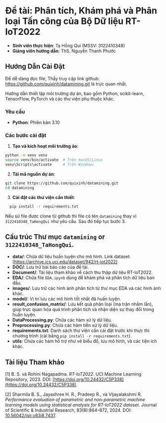 # Đề tài: Phân tích, Khám phá và Phân loại Tấn công của Bộ Dữ liệu RT-IoT2022

- **Sinh viên thực hiện**: Tạ Hồng Quí (MSSV: 3122410348)  
- **Giảng viên hướng dẫn**: ThS. Nguyễn Thanh Phước

## Hướng Dẫn Cài Đặt
Để dễ dàng đọc file, Thầy truy cập link github: https://github.com/quixinh/datamining.git là trực quan nhất. 

Hướng dẫn thiết lập môi trường dự án, bao gồm Python, scikit-learn, TensorFlow, PyTorch và các thư viện phụ thuộc khác.

### Yêu cầu
- **Python**: Phiên bản 3.10

### Các bước cài đặt

1. **Tạo và kích hoạt môi trường ảo**:
  ```bash
  python -m venv venv
  source venv/bin/activate  # Trên macOS/Linux
  venv\Scripts\activate     # Trên Windows
  ```
2. **Tải mã nguồn dự án**:
  ```bash
  git clone https://github.com/quixinh/datamining.git
  cd datamining
  ```
3. **Cài đặt các thư viện cần thiết**:
  ```bash
    pip install -r requirements.txt
  ```
Nếu sử file được clone từ github thì file có tên `datamining` thay vì `3122410348_TaHongQui` như yêu cầu. Sau đó tiếp tục bước 3.
## Cấu trúc Thư mục `datamining` or `3122410348_TaHongQui`.  

- **data/**: Chứa dữ liệu huấn luyện cho mô hình. Link dataset: [https://archive.ics.uci.edu/dataset/942/rt-iot2022]
- **DOC/**: Lưu trữ bài báo cáo của đề tài.  
- **Document/**: Tài liệu tham khảo về cách thu thập dữ liệu RT-IoT2022.  
- **EDA/**: Chứa file `EDA.ipynb` dùng để khám phá và phân tích dữ liệu ban đầu.  
- **images/**: Lưu trữ các hình ảnh phân tích từ thư mục EDA và các hình ảnh khác.  
- **model/**: Vị trí lưu các mô hình tốt nhất đã huấn luyện.  
- **result_confusion_matrix/**: Lưu kết quả phân loại (ma trận nhầm lẫn), giúp trực quan hóa quá trình phân tích và nhận diện sự thay đổi trong huấn luyện.  
- **DataProcessing.py**: Chứa các hàm xử lý dữ liệu.  
- **Preprocessing.py**: Chứa các hàm tiền xử lý dữ liệu.  
- **requirements.txt**: Danh sách thư viện cần cài đặt trước khi thực thi chương trình (cài bằng `pip install -r requirements.txt`).  
- **utils**: Chứa các hàm hỗ trợ như vẽ biểu đồ, lưu mô hình, và các tiện ích khác.  

## Tài liệu Tham khảo

[1] B. S. và Rohini Nagapadma. *RT-IoT2022*. UCI Machine Learning Repository, 2023. DOI: [https://doi.org/10.24432/C5P338](https://doi.org/10.24432/C5P338).  

[2] Sharmila B. S., Jayashree H. R., Pradeep R., và Vijayalakshmi R. *Performance evaluation of parametric and non-parametric machine learning models using statistical analysis for RT-IoT2022 dataset*. Journal of Scientific & Industrial Research, 83(8):864–872, 2024. DOI: [10.56042/jsir.v83i8.7437](https://doi.org/10.56042/jsir.v83i8.7437).